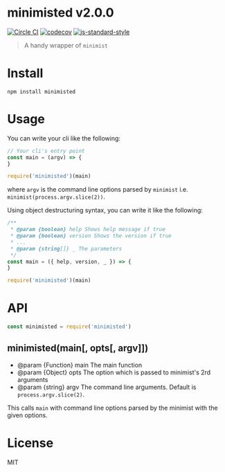 # minimisted v2.0.0

[![Circle CI](https://circleci.com/gh/kt3k/minimisted.svg?style=svg)](https://circleci.com/gh/kt3k/minimisted)
[![codecov](https://codecov.io/gh/kt3k/minimisted/branch/master/graph/badge.svg)](https://codecov.io/gh/kt3k/minimisted)
[![js-standard-style](https://img.shields.io/badge/code%20style-standard-brightgreen.svg)](http://standardjs.com/)

> A handy wrapper of `minimist`

# Install

    npm install minimisted

# Usage

You can write your cli like the following:

```js
// Your cli's entry point
const main = (argv) => {
}

require('minimisted')(main)
```

where `argv` is the command line options parsed by `minimist` i.e. `minimist(process.argv.slice(2))`.

Using object destructuring syntax, you can write it like the following:

```js
/**
 * @param {boolean} help Shows help message if true
 * @param {boolean} version Shows the version if true
 * ...
 * @param {string[]} _ The parameters
 */
const main = ({ help, version, _ }) => {
}

require('minimisted')(main)
```

# API

```js
const minimisted = require('minimisted')
```

## minimisted(main[, opts[, argv]])

- @param {Function} main The main function
- @param {Object} opts The option which is passed to minimist's 2rd arguments
- @param {string} argv The command line arguments. Default is `process.argv.slice(2)`.

This calls `main` with command line options parsed by the minimist with the given options.

# License

MIT

